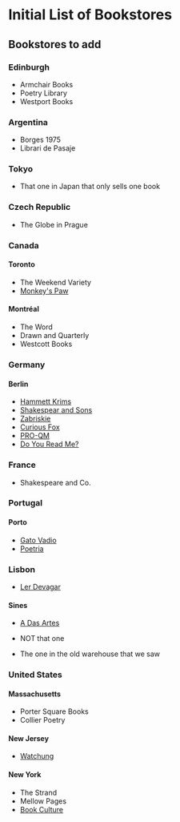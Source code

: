 # Initial List of Bookstores

## Bookstores to add

### Edinburgh
- Armchair Books
- Poetry Library
- Westport Books

### Argentina

- Borges 1975
- Librari de Pasaje

### Tokyo
- That one in Japan that only sells one book

### Czech Republic
- The Globe in Prague

### Canada

#### Toronto
- The Weekend Variety
- [Monkey's Paw](http://www.monkeyspaw.com/about/)

#### Montréal
- The Word
- Drawn and Quarterly
- Westcott Books

### Germany

#### Berlin

- [Hammett Krims](http://www.hammett-krimis.de/)
- [Shakespear and Sons](http://www.shakesbooks.de/)
- [Zabriskie](https://www.google.de/maps/place/Zabriskie+-+Buchladen+f%C3%BCr+Kultur+und+Natur/@52.4968402,13.422229,17z/data=!3m1!4b1!4m5!3m4!1s0x47a84fcab0d1324d:0xbd94d4076eabfa3e!8m2!3d52.496837!4d13.424423)
- [Curious Fox](http://curiousfoxbooks.com/)
- [PRO-QM](http://www.pro-qm.de/)
- [Do You Read Me?](http://www.doyoureadme.de/shop/)

### France
- Shakespeare and Co.

### Portugal

#### Porto
- [Gato Vadio](http://gatovadiolivraria.blogspot.pt/)
- [Poetria](http://www.livrariapoetria.com/)

### Lisbon
- [Ler Devagar](http://www.lerdevagar.com/)

#### Sines

- [A Das Artes](https://pt-pt.facebook.com/pages/A-Das-Artes-Livraria/322734321128754)

- NOT that one
- The one in the old warehouse that we saw

### United States

#### Massachusetts
- Porter Square Books
- Collier Poetry

#### New Jersey
- [Watchung](http://www.watchungbooksellers.com/)

#### New York
- The Strand
- Mellow Pages
- [Book Culture](http://www.bookculture.com/)
